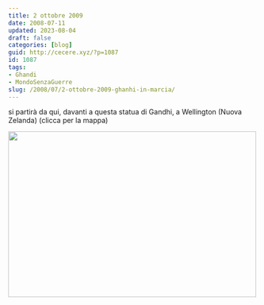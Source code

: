 ```yaml
---
title: 2 ottobre 2009
date: 2008-07-11
updated: 2023-08-04
draft: false
categories: [blog]
guid: http://cecere.xyz/?p=1087
id: 1087
tags:
- Ghandi
- MondoSenzaGuerre
slug: /2008/07/2-ottobre-2009-ghanhi-in-marcia/
---
```


si partirà da qui, davanti a questa statua di Gandhi, a Wellington (Nuova Zelanda) (clicca per la mappa)

<a href="http://www.panoramio.com/photo/7473671" target="_blank"><img class="aligncenter size-full wp-image-1089" title="ghandi-wellington" src="http://cecere.xyz/wp-content/uploads/sites/3/2008/07/ghandi-wellington.jpg" alt="" width="500" height="334" srcset="http://cecere.xyz/wp-content/uploads/sites/3/2008/07/ghandi-wellington.jpg 506w, http://cecere.xyz/wp-content/uploads/sites/3/2008/07/ghandi-wellington-300x201.jpg 300w" sizes="(max-width: 500px) 100vw, 500px" /></a>